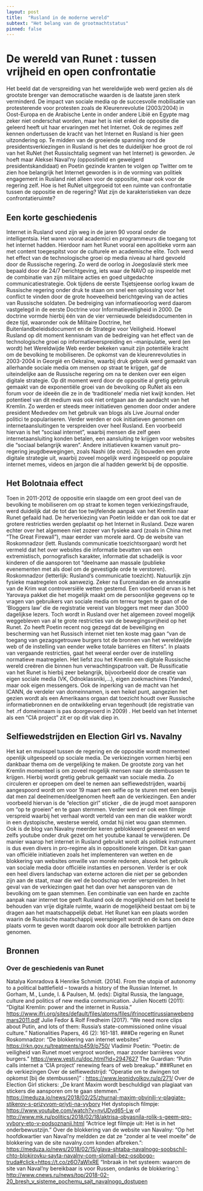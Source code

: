 ```yaml
---
layout: post
title:  "Rusland in de moderne wereld"
subtext: "Het belang van de grootmachtstatus"
pinned: false
---
```


# De wereld van Runet : tussen vrijheid en open confrontatie

Het beeld dat de verspreiding van het wereldwijde web werd gezien als dé grootste brenger van democratische waarden is de laatste jaren sterk verminderd. De impact van sociale media op de succesvolle mobilisatie van protesterende voor protesten zoals de Kleurenrevolutie (2003/2004) in Oost-Europa en de Arabische Lente in onder andere Libië en Egypte mag zeker niet onderschat worden, maar het is niet enkel de oppositie die geleerd heeft uit haar ervaringen met het Internet. Ook de regimes zelf kennen ondertussen de kracht van het Internet en Rusland is hier geen uitzondering op.
Te midden van de groeiende spanning rond de presidentsverkiezingen in Rusland is het des te duidelijker hoe groot de rol van het RuNet (het Russischtalig segment van het Internet) is geworden. Je hoeft maar Aleksei Naval’ny (oppositielid en geweigerd presidentskandidaat) en Poetin gezinde kranten te volgen op Twitter om te zien hoe belangrijk het Internet geworden is in de vorming van politiek engagement in Rusland niet alleen voor de oppositie, maar ook voor de regering zelf. 
Hoe is het RuNet uitgegroeid tot een ruimte van confrontatie tussen de oppositie en de regering? Wat zijn de karakteristieken van deze confrontatieruimte?

## Een korte geschiedenis
Internet in Rusland vond zijn weg in de jaren 90 vooral onder de intelligentsia. Het waren vooral academici en programmeurs die toegang tot het internet hadden. Hierdoor nam het Runet vooral een apolitieke vorm aan met content toegespitst voor de culturele en academische elite. 
Toch werd het effect van de technologische groei op media niveau al hard gevoeld door de Russische regering. Zo werd de oorlog in Joegoslavië sterk mee bepaald door de 24/7 berichtgeving, iets waar de NAVO op inspeelde met de combinatie van zijn militaire acties en goed uitgedachte communicatiestrategie. Ook tijdens de eerste Tsjetsjeense oorlog kwam de Russische regering onder druk te staan om snel een oplossing voor het conflict te vinden door de grote hoeveelheid berichtgeving van de acties van Russische soldaten. De bedreiging van informatieoorlog werd daarom vastgelegd in de eerste Doctrine voor Informatieveiligheid in 2000. De doctrine vormde hierbij één van de vier vernieuwde beleidsdocumenten in deze tijd, waaronder ook de Militaire Doctrine, het Buitenlandbeleidsdocument en de Strategie voor Veiligheid.
Hoewel Rusland op dit moment kennisnam van de bedreiging van het effect van de technologische groei op informatieverspreiding en –manipulatie, werd (en wordt) het Wereldwijde Web eerder bekeken vanuit zijn potentiële kracht om de bevolking te mobiliseren. De opkomst van de kleurenrevoluties in 2003-2004 in Georgië en Oekraïne, waarbij druk gebruik werd gemaakt van allerhande sociale media om mensen op straat te krijgen, gaf de uiteindelijke aan de Russische regering om na te denken over een eigen digitale strategie.
Op dit moment werd door de oppositie al gretig gebruik gemaakt van de exponentiële groei van de bevolking op RuNet als een forum voor de ideeën die ze in de ‘traditionele’ media niet kwijt konden. Het potentieel van dit medium was ook niet ontgaan aan de aandacht van het Kremlin. Zo werden er steeds meer initiatieven genomen door onder andere president Medvedev om het gebruik van blogs als Live Journal onder politici te populariseren. Verder werden er ook initiatieven genomen om internetaansluitingen te verspreiden over heel Rusland. Een voorbeeld hiervan is het “sociaal internet”, waarbij mensen die zelf geen internetaansluiting konden betalen, een aansluiting te krijgen voor websites die “sociaal belangrijk waren”.  Andere initiatieven kwamen vanuit pro-regering jeugdbewegingen, zoals Nashi (de onze). Zij bouwden een grote digitale strategie uit, waarbij zoveel mogelijk werd ingespeeld op populaire internet memes, videos en jargon die al hadden gewerkt bij de oppositie. 

## Het Bolotnaia effect
Toen in 2011-2012 de oppositie erin slaagde om een groot deel van de bevolking te mobiliseren om op straat te komen tegen verkiezingsfraude, werd duidelijk dat de tot dan toe twijfelende aanpak van het Kremlin naar Runet gefaald had. De herverkiezing van Poetin leidde er dan ook toe dat er grotere restricties werden geplaatst op het Internet in Rusland. Deze waren echter over het algemeen niet zozeer van fysieke aard (zoals in China met “The Great Firewall”), maar eerder van morele aard.
Op de website van Roskomnadzor (lett. Ruslands communicatie toezichtsorgaan) wordt het vermeld dat het over websites die informatie bevatten van een extremistisch, pornografisch karakter, informatie dat schadelijk is voor kinderen of die aansporen tot “deelname aan massale (publieke evenementen met als doel om de gevestigde orde te verstoren).  Roskomnadzor (letterlijk: Rusland’s communicatie toezicht). 
Natuurlijk zijn fysieke maatregelen ook aanwezig. Zeker na Euromaidan en de annexatie van de Krim wat controversiële wetten gestemd. Een voorbeeld ervan is het Yarovaya pakket die het mogelijk maakt om de persoonlijke gegevens op te vragen van gebruikers van sociale media om terreur tegen te gaan of de ‘Bloggers law’ die de registratie vereist van bloggers met meer dan 3000 dagelijkse lezers.
Toch wordt in Rusland over het algemeen zoveel mogelijk weggebleven van al te grote restricties van de bewegingsvrijheid op het Runet. Zo heeft Poetin recent nog gezegd dat de beveiliging en bescherming van het Russisch internet niet ten koste mag gaan “van de toegang van gezagsgetrouwe burgers tot de bronnen van het wereldwijde web of de instelling van eender welke totale barrières en filters”. 
In plaats van vergaande restricties, gaat het weeral eerder over de instelling normatieve maatregelen. Het liefst zou het Kremlin een digitale Russische wereld creëren die binnen hun verwachtingspatroon valt. De Russificatie van het Runet is hierbij zeer belangrijk, bijvoorbeeld door de creatie van eigen sociale media (VK, Odnoklassniki,…), eigen zoekmachines (Yandex), maar ook eigen messengers. Ook de inperking van de macht van het ICANN, de verdeler van domeinnamen, is een heikel punt, aangezien het gezien wordt als een Amerikaans orgaan dat toezicht houdt over Russische informatiebronnen en de ontwikkeling ervan tegenhoudt (de registratie van het .rf domeinnaam is pas doorgevoerd in 2009) . Het beeld van het Internet als een “CIA project” zit er op dit vlak diep in. 

## Selfiewedstrijden en Election Girl vs. Navalny
Het kat en muisspel tussen de regering en de oppositie wordt momenteel openlijk uitgespeeld op sociale media. De verkiezingen vormen hierbij een dankbaar thema om de vergelijking te maken. De grootste zorg van het Kremlin momenteel is om zoveel mogelijk mensen naar de stembussen te krijgen. Hierbij wordt gretig gebruik gemaakt van sociale media. Zo circuleren er oproepen  om deel te nemen aan selfiewedstrijden, waarbij aangespoord wordt om voor 19 maart een selfie op te sturen met een bewijs dat men zal deelnemen/deelgenomen heeft aan de verkiezingen.
Een ander voorbeeld hiervan is de “election girl” sticker , die de jeugd moet aansporen om “op te groeien” en te gaan stemmen. Verder werd er ook een filmpje  verspreid waarbij het verhaal wordt verteld van een man die wakker wordt in een dystopische, westerse wereld, omdat hij niet wou gaan stemmen. Ook is de blog van Navalny  meerder keren geblokkeerd geweest en werd zelfs youtube  onder druk gezet om het youtube kanaal te verwijderen.
De manier waarop het internet in Rusland gebruikt wordt als politiek instrument is dus even divers in pro-regime als in oppositionele kringen. Dit kan gaan van officiële initiatieven zoals het implementeren van wetten en de blokkering van websites omwille van morele redenen, alsook het gebruik van sociale media door officiële instanties en personen. Verder is er ook een heel divers landschap van externe actoren die niet per se gebonden zijn aan de staat, maar die wel de boodschap verder verspreiden. In het geval van de verkiezingen gaat het dan over het aansporen van de bevolking om te gaan stemmen.
Een combinatie van een harde en zachte aanpak naar internet toe geeft Rusland ook de mogelijkheid om het beeld te behouden van vrije digitale ruimte, waarin de mogelijkheid bestaat om bij te dragen aan het maatschappelijk debat. Het Runet kan een plaats worden waarin de Russische maatschappij weerspiegelt wordt en de kans om deze plaats vorm te geven wordt daarom ook door alle betrokken partijen genomen.

## Bronnen

### Over de geschiedenis van Runet
Natalya Konradova & Henrike Schmidt. (2014). From the utopia of autonomy to a political battlefield – towards a history of the Russian Internet. In Gorham, M., Lunde, I. & Paulsen, M. (eds): Digital Russia, the language, culture and politics of new media communication. 
Julien Nocetti (2011): “Digital Kremlin: power and the internet in Russia.” https://www.ifri.org/sites/default/files/atoms/files/ifrinocettirussianwebengmars2011.pdf 
Julie Fedor & Rolf Fredheim (2017). “We need more clips about Putin, and lots of them: Russia’s state-commissioned online visual culture.” Nationalities Papers, 46 (2): 161-181.
###De regering en Runet
Roskomnadzor: “De blokkering van internet websites” https://rkn.gov.ru/treatments/p459/p750/
Vladimir Poetin: “Poetin: de veiligheid van Runet moet vergroot worden, maar zonder barrières voor burgers.” https://www.vesti.ru/doc.html?id=2947627
The Guardian: “Putin calls internet a ‘CIA project’ renewing fears of web breakup.”
###Runet en de verkiezingen
Over de selfiewedstrijd: “Operatie om te dwingen tot opkomst [bij de stembussen]” : https://www.leonidvolkov.ru/p/271/
Over de Election Girl stickers: „De krant Maxim wordt beschuldigd van plagiaat van stickers die aansporen om te gaan stemmen.” https://meduza.io/news/2018/02/25/zhurnal-maxim-obvinili-v-plagiate-stikerov-s-prizyvom-priyti-na-vybory
Het dystopisch filmpje: https://www.youtube.com/watch?v=nvUDvd65-Lw of http://www.mk.ru/politics/2018/02/18/aktrisa-obyasnila-rolik-s-geem-pro-vybory-eto-v-podsoznanii.html “Actrice legt filmpje uit: Het is in het onderbewustzijn.”
Over de blokkering van de website van Navalny: “Op het hoofdkwartier van Naval’ny meldden ze dat ze “zonder al te veel moeite” de blokkering van de site navalny.com konden afbreken.”: https://meduza.io/news/2018/02/15/glava-shtaba-navalnogo-soobschil-chto-blokirovku-sayta-navalny-com-slomali-bez-osobogo-truda#click=https://t.co/z6O7aWlxRE 
 “Inbraak in het systeem: waarom de site van Naval’ny bereikbaar is voor Russen, ondanks de blokkering.’: http://www.cnews.ru/news/top/2018-02-20_bresh_v_sisteme_pochemu_sajt_navalnogo_dostupen
  
